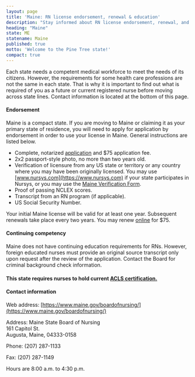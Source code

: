 ```yaml
---
layout: page
title: 'Maine: RN license endorsement, renewal & education'
description: "Stay informed about RN license endorsement, renewal, and continuing education in Maine. Keep your license active."
heading: "Maine"
state: ME
statename: Maine
published: true
motto: 'Welcome to the Pine Tree state!'
compact: true
---
```


Each state needs a competent medical workforce to meet the needs of its citizens. However, the requirements for some health care professions are not the same in each state. That is why it is important to find out what is required of you as a future or current registered nurse before moving across state lines. Contact information is located at the bottom of this page.

#### Endorsement

Maine is a compact state. If you are moving to Maine or claiming it as your primary state of residence, you will need to apply for application by endorsement in order to use your license in Maine. General instructions are listed below.

- Complete, notarized [application](https://www.maine.gov/boardofnursing/licensing/endorsement.html) and \$75 application fee.
- 2x2 passport-style photo, no more than two years old.
- Verification of licensure from any US state or territory or any country where you may have been originally licensed. You may use [www.nursys.com](https://www.nursys.com) if your state participates in Nursys, or you may use the [Maine Verification Form](https://www.maine.gov/boardofnursing/docs/Maine_Verification_Form_RN.pdf).
- Proof of passing NCLEX scores.
- Transcript from an RN program (if applicable).
- US Social Security Number.

Your initial Maine license will be valid for at least one year. Subsequent renewals take place every two years. You may renew [online](https://licensing.web.maine.gov/cgi-bin/online/licensing/begin.pl?board_number=1310) for \$75.

#### Continuing competency

Maine does not have continuing education requirements for RNs. However, foreign educated nurses must provide an original source transcript only upon request after the review of the application. Contact the Board for criminal background check information.

#### This state requires nurses to hold current [ACLS certification.](https://www.acls.net/maine-acls-pals-bls)

#### Contact information

Web address: [https://www.maine.gov/boardofnursing/](https://www.maine.gov/boardofnursing/)

Address:
Maine State Board of Nursing  
161 Capitol St.  
Augusta, Maine, 04333-0158

Phone: (207) 287-1133

Fax: (207) 287-1149

Hours are 8:00 a.m. to 4:30 p.m.